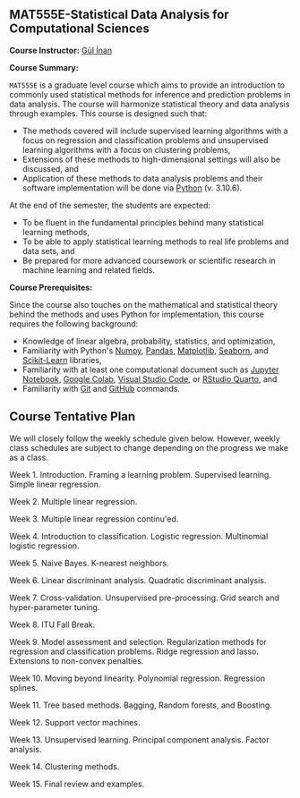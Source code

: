 ## MAT555E-Statistical Data Analysis for Computational Sciences  


**Course Instructor:** [Gül İnan](https://gulinan.github.io/)

**Course Summary:**


`MAT555E` is a graduate level course which aims to provide an introduction to commonly used statistical methods for inference and prediction
problems in data analysis. The course will harmonize statistical theory and data analysis through examples. This course is designed such that:

  - The methods covered will include supervised learning algorithms with a focus on regression and classification problems and unsupervised learning algorithms with a 
  focus on clustering problems,   
  - Extensions of these methods to high-dimensional settings will also be discussed, and
  - Application of these methods to data analysis problems and their software implementation 
  will be done via [Python](https://www.python.org/downloads/) (v. 3.10.6).
 
At the end of the semester, the students are expected:

  - To be fluent in the fundamental principles behind many statistical learning methods,
  - To be able to apply statistical learning methods to real life problems and data sets, and
  - Be prepared for more advanced coursework or scientific research in machine learning and related fields.

**Course Prerequisites:**

Since the course also touches on the mathematical and statistical theory behind the methods and uses Python for implementation, this course requires the following background:


  - Knowledge of linear algebra, probability, statistics, and optimization,
  - Familiarity with Python's [Numpy](https://numpy.org/), [Pandas](https://pandas.pydata.org/), [Matplotlib](https://matplotlib.org/), [Seaborn](https://seaborn.pydata.org/), and [Scikit-Learn](https://scikit-learn.org/stable/) libraries, 
  - Familiarity with at least one computational document such as [Jupyter Notebook](https://jupyter.org/), [Google Colab](https://colab.research.google.com/), [Visual Studio Code](https://code.visualstudio.com/), or [RStudio Quarto](https://quarto.org/docs/tools/rstudio.html), and
  - Familiarity with [Git](https://git-scm.com/) and [GitHub](https://github.com/) commands.


## Course Tentative Plan

We will closely follow the weekly schedule given below. However, weekly class schedules are subject to change depending on the progress we make as a class.

Week 1. Introduction. Framing a learning problem. Supervised learning. Simple linear regression.

Week 2. Multiple linear regression.

Week 3. Multiple linear regression continu'ed.

Week 4. Introduction to classification. Logistic regression. Multinomial logistic regression. 

Week 5. Naive Bayes. K-nearest neighbors.

Week 6. Linear discriminant analysis. Quadratic discriminant analysis. 

Week 7. Cross-validation. Unsupervised pre-processing. Grid search and hyper-parameter tuning.

Week 8. ITU Fall Break.

Week 9. Model assessment and selection. Regularization methods for regression and classification problems. Ridge regression and lasso. Extensions to non-convex penalties.

Week 10. Moving beyond linearity. Polynomial regression. Regression splines.

Week 11. Tree based methods. Bagging, Random forests, and Boosting.

Week 12. Support vector machines.

Week 13. Unsupervised learning. Principal component analysis. Factor analysis.

Week 14. Clustering methods.

Week 15. Final review and examples.
